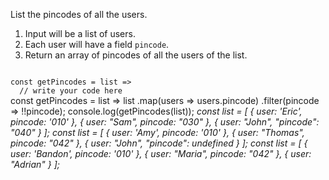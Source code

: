 List the pincodes of all the users.

1. Input will be a list of users.
2. Each user will have a field `pincode`.
3. Return an array of pincodes of all the users of the list.

<codeblock language="javascript" type="exercise" testMode="multipleInput">
<code>
const getPincodes = list =>
  // write your code here
</code>

<solution>
const getPincodes = list =>
  list
    .map(users => users.pincode)
    .filter(pincode => !!pincode);
</solution>

<testcases>
<caller>
console.log(getPincodes(list));
</caller>
<testcase>
<i>
const list = [
  {
    user: 'Eric',
    pincode: '010'
  },
  {
    user: "Sam",
    pincode: "030"
  },
  {
    user: "John",
    "pincode": "040"
  }
];
</i>
</testcase>
<testcase>
<i>
const list = [
  {
    user: 'Amy',
    pincode: '010'
  },
  {
    user: "Thomas",
    pincode: "042"
  },
  {
    user: "John",
    "pincode": undefined
  }
];
</i>
</testcase>
<testcase>
<i>
const list = [
  {
    user: 'Bandon',
    pincode: '010'
  },
  {
    user: "Maria",
    pincode: "042"
  },
  {
    user: "Adrian"
  }
];
</i>
</testcase>
</testcases>
</codeblock>